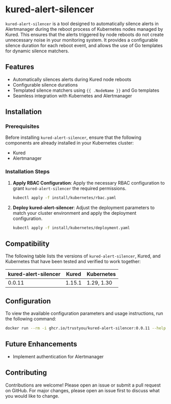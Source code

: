 # kured-alert-silencer

`kured-alert-silencer` is a tool designed to automatically silence alerts in Alertmanager during the reboot process of Kubernetes nodes managed by Kured. This ensures that the alerts triggered by node reboots do not create unnecessary noise in your monitoring system. It provides a configurable silence duration for each reboot event, and allows the use of Go templates for dynamic silence matchers.

## Features

- Automatically silences alerts during Kured node reboots
- Configurable silence durations
- Templated silence matchers using `{{ .NodeName }}` and Go templates
- Seamless integration with Kubernetes and Alertmanager

## Installation

### Prerequisites

Before installing `kured-alert-silencer`, ensure that the following components are already installed in your Kubernetes cluster:

- Kured
- Alertmanager

### Installation Steps

1. **Apply RBAC Configuration**:
   Apply the necessary RBAC configuration to grant `kured-alert-silencer` the required permissions.

   ```bash
   kubectl apply -f install/kubernetes/rbac.yaml
   ```

2. **Deploy kured-alert-silencer**:
   Adjust the deployment parameters to match your cluster environment and apply the deployment configuration.

   ```bash
   kubectl apply -f install/kubernetes/deployment.yaml
   ```

## Compatibility

The following table lists the versions of `kured-alert-silencer`, Kured, and Kubernetes that have been tested and verified to work together:

| kured-alert-silencer | Kured  | Kubernetes |
| -------------------- | ------ | ---------- |
| 0.0.11               | 1.15.1 | 1.29, 1.30 |

## Configuration

To view the available configuration parameters and usage instructions, run the following command:

```bash
docker run --rm -i ghcr.io/trustyou/kured-alert-silencer:0.0.11 --help
```

## Future Enhancements

- Implement authentication for Alertmanager

## Contributing

Contributions are welcome! Please open an issue or submit a pull request on GitHub. For major changes, please open an issue first to discuss what you would like to change.

